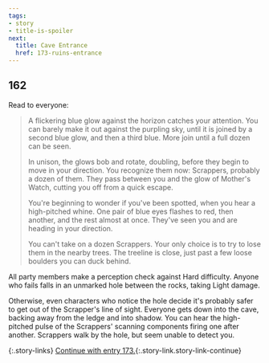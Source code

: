```yaml
---
tags:
- story
- title-is-spoiler
next:
  title: Cave Entrance
  href: 173-ruins-entrance
---
```


## 162

Read to everyone:

> A flickering blue glow against the horizon catches your attention.
> You can barely make it out against the purpling sky, until it is joined by a second blue glow, and then a third blue.
> More join until a full dozen can be seen.
>
> In unison, the glows bob and rotate, doubling, before they begin to move in your direction.
> You recognize them now: Scrappers, probably a dozen of them.
> They pass between you and the glow of Mother's Watch, cutting you off from a quick escape.
>
> You're beginning to wonder if you've been spotted, when you hear a high-pitched whine. 
> One pair of blue eyes flashes to red, then another, and the rest almost at once. 
> They've seen you and are heading in your direction.
>
> You can't take on a dozen Scrappers.
> Your only choice is to try to lose them in the nearby trees.
> The treeline is close, just past a few loose boulders you can duck behind.

All party members make a perception check against Hard difficulty.
Anyone who fails falls in an unmarked hole between the rocks, taking Light damage.

Otherwise, even characters who notice the hole decide it's probably safer to get out of the Scrapper's line of sight.
Everyone gets down into the cave, backing away from the ledge and into shadow.
You can hear the high-pitched pulse of the Scrappers' scanning components firing one after another.
Scrappers walk by the hole, but seem unable to detect you.

{:.story-links}
[Continue with entry 173.](173-ruins-entrance.md){:.story-link.story-link-continue}

